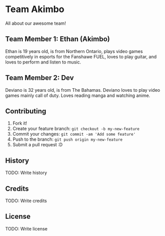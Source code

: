 # Team Akimbo

All about our awesome team!

## Team Member 1: Ethan (Akimbo)

Ethan is 19 years old, is from Northern Ontario, plays video games competitively in esports for the Fanshawe FUEL, loves to play guitar, and loves to perform and listen to music.

## Team Member 2: Dev

Deviano is 32 years old, is from The Bahamas. Deviano loves to play video games mainly call of duty. Loves reading manga and watching anime.


## Contributing

1. Fork it!
2. Create your feature branch: `git checkout -b my-new-feature`
3. Commit your changes: `git commit -am 'Add some feature'`
4. Push to the branch: `git push origin my-new-feature`
5. Submit a pull request :D

## History

TODO: Write history

## Credits

TODO: Write credits

## License

TODO: Write license